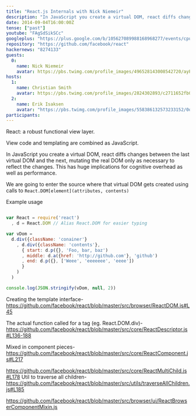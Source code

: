 ```yaml
---
title: "React.js Internals with Nick Niemeir"
description: "In JavaScript you create a virtual DOM, react diffs changes between the last virtual DOM and the next, mutating the real DOM only as necessary to reflect the changes. This has huge implications for cognitive overhead as well as performance. We are going to enter the source where that virtual DOM gets created using calls to `React.DOM[element](attributes, contents)`"
date: 2014-09-04T16:00:00Z
tense: ["past"]
youtube: "FAgSdSikSCc"
googleplus: "https://plus.google.com/b/105627089988168968277/events/cpuemsgmdltri201f25ud3fsnn8"
repository: "https://github.com/facebook/react"
hackernews: "8274133"
guests:
  0:
    name: Nick Niemeir
    avatar: https://pbs.twimg.com/profile_images/496528143008542720/ayPM6CHw.jpeg
hosts:
  1:
    name: Christian Smith
    avatar: https://pbs.twimg.com/profile_images/2824302893/c2711652fb0e430b86c801d46f739638.png
  2:
    name: Erik Isaksen
    avatar: "https://pbs.twimg.com/profile_images/558386132573233152/0oAL915b.jpeg"
participants:
---
```


React: a robust functional view layer.

View code and templating are combined as JavaScript.

In JavaScript you create a virtual DOM, react diffs
changes between the last virtual DOM and the next,
mutating the real DOM only as necessary to reflect
the changes. This has huge implications for cognitive
overhead as well as performance.

We are going to enter the source where that virtual
DOM gets created using calls to
`React.DOM[element](attributes, contents)`

Example usage

```JavaScript

var React = require('react')
  , d = React.DOM // Alias React.DOM for easier typing

var vDom =
  d.div({className: 'conainer'}
    , d.div({className: 'contents'},
      { start: d.p({}, 'Foo, bar, baz')
      , middle: d.a({href: 'http://github.com'}, 'github')
      , end: d.p({}, ['Weee', 'eeeeeee', 'eeee'])
      }
    )
  )

console.log(JSON.stringify(vDom, null, 2))

```

Creating the template interface-
https://github.com/facebook/react/blob/master/src/browser/ReactDOM.js#L45

The actual function called for a tag (eg. React.DOM.div)-
https://github.com/facebook/react/blob/master/src/core/ReactDescriptor.js#L136-188

Mixed in component pieces-
https://github.com/facebook/react/blob/master/src/core/ReactComponent.js#L217

https://github.com/facebook/react/blob/master/src/core/ReactMultiChild.js#L178
  Util to traverse all children-
  https://github.com/facebook/react/blob/master/src/utils/traverseAllChildren.js#L185

https://github.com/facebook/react/blob/master/src/browser/ui/ReactBrowserComponentMixin.js
